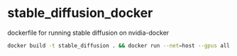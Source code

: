 # stable_diffusion_docker
dockerfile for running stable diffusion on nvidia-docker

```bash
docker build -t stable_diffusion . && docker run --net=host --gpus all --memory 60g --memory-swap 60g --shm-size 8G -v /path/to/stable-diffusion-v1-4:/stable-diffusion --rm -it --name sd1 stable_diffusion
```
